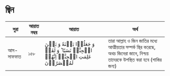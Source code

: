 # জ্বিন
|সুরা|আয়াত নম্বর|আয়াত|অর্থ|
|---|---|---|---| 
|আস-সাফফাত|১৫৮| وَ جَعَلُوۡا بَیۡنَهٗ وَ بَیۡنَ الۡجِنَّۃِ نَسَبًا ؕ وَ لَقَدۡ عَلِمَتِ الۡجِنَّۃُ اِنَّهُمۡ لَمُحۡضَرُوۡنَ|তারা আল্লাহ ও জিন জাতির মধ্যে আত্মীয়তার সম্পর্ক স্থির করেছে, অথচ জিনেরা জানে, নিশ্চয় তাদেরকে উপস্থিত করা হবে (শাস্তির জন্য)|
